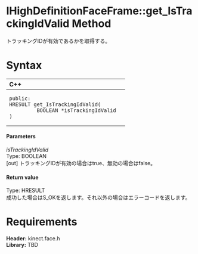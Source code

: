 IHighDefinitionFaceFrame::get\_IsTrackingIdValid Method  
=======================================================  

トラッキングIDが有効であるかを取得する。 <span id="syntaxSection"></span>

Syntax  
======  

<table>
<colgroup>
<col width="100%" />
</colgroup>
<thead>
<tr class="header">
<th align="left">C++</th>
</tr>
</thead>
<tbody>
<tr class="odd">
<td align="left"><pre><code>public:  
HRESULT get_IsTrackingIdValid(  
         BOOLEAN *isTrackingIdValid  
)</code></pre></td>
</tr>
</tbody>
</table>

<span id="ID4EG"></span>
#### Parameters  

*isTrackingIdValid*    
Type: BOOLEAN  
[out] トラッキングIDが有効の場合はtrue、無効の場合はfalse。  

<span id="ID4EP"></span>
#### Return value  

Type: HRESULT  
成功した場合はS\_OKを返します。それ以外の場合はエラーコードを返します。  

<span id="requirements"></span>

Requirements  
============  

**Header:** kinect.face.h  
**Library:** TBD  



<!--Please do not edit the data in the comment block below.-->
<!--
TOCTitle : get_IsTrackingIdValid Method
RLTitle : IHighDefinitionFaceFrame::get_IsTrackingIdValid Method
KeywordK : get_IsTrackingIdValid method
KeywordK : IHighDefinitionFaceFrame::get_IsTrackingIdValid method
KeywordF : IHighDefinitionFaceFrame::get_IsTrackingIdValid
KeywordF : get_IsTrackingIdValid
KeywordF : Microsoft.Kinect.face.IHighDefinitionFaceFrame.get_IsTrackingIdValid(BOOLEAN@)
KeywordA : M:Microsoft.Kinect.face.IHighDefinitionFaceFrame.get_IsTrackingIdValid(BOOLEAN@)
AssetID : M:Microsoft.Kinect.face.IHighDefinitionFaceFrame.get_IsTrackingIdValid(BOOLEAN@)
Locale : en-us
CommunityContent : 1
APIType : Managed
APILocation : 
APIName : Microsoft.Kinect.face.IHighDefinitionFaceFrame::get_IsTrackingIdValid
TargetOS : Windows
TopicType : kbSyntax
DevLang : C++
DocSet : K4Wv2
ProjType : K4Wv2Proj
Technology : Kinect for Windows
Product : Kinect for Windows SDK v2
productversion : 20
-->
